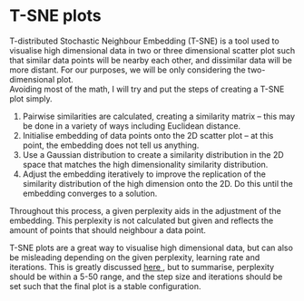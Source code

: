# T-SNE plots
T-distributed Stochastic Neighbour Embedding (T-SNE) is a tool used to visualise high dimensional data in two or three dimensional scatter plot such that similar data points will be nearby each other, and dissimilar data will be more distant. For our purposes, we will be only considering the two-dimensional plot.  
Avoiding most of the math, I will try and put the steps of creating a T-SNE plot simply. 
1.	Pairwise similarities are calculated, creating a similarity matrix – this may be done in a variety of ways including Euclidean distance. 
2.	Initialise embedding of data points onto the 2D scatter plot – at this point, the embedding does not tell us anything. 
3.	Use a Gaussian distribution to create a similarity distribution in the 2D space that matches the high dimensionality similarity distribution. 
4.	Adjust the embedding iteratively to improve the replication of the similarity distribution of the high dimension onto the 2D.  Do this until the embedding converges to a solution. 

Throughout this process, a given perplexity aids in the adjustment of the embedding. This perplexity is not calculated but given and reflects the amount of points that should neighbour a data point. 

T-SNE plots are a great way to visualise high dimensional data, but can also be misleading depending on the given perplexity, learning rate and iterations. This is greatly discussed <a href="https://distill.pub/2016/misread-tsne/"> here </a>, but to summarise, perplexity should be within a 5-50 range, and the step size and iterations should be set such that the final plot is a stable configuration.  

